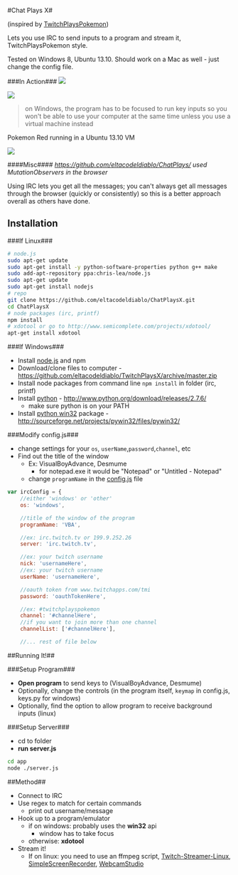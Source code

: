 #Chat Plays X#

(inspired by [TwitchPlaysPokemon])

Lets you use IRC to send inputs to a program and stream it, TwitchPlaysPokemon style.

Tested on Windows 8, Ubuntu 13.10. Should work on a Mac as well - just change the config file.

###In Action###
![](http://zippy.gfycat.com/ActiveLankyHorsemouse.gif)

![](http://zippy.gfycat.com/PoorDirectHuemul.gif)

> on Windows, the program has to be focused to run key inputs so you won't be able to use your computer at the same time unless you use a virtual machine instead

Pokemon Red running in a Ubuntu 13.10 VM

![](http://i.imgur.com/aLSO6MK.gif)

####Misc####
*https://github.com/eltacodeldiablo/ChatPlays/ used MutationObservers in the browser*

Using IRC lets you get all the messages; you can't always get all messages through the browser (quickly or consistently) so this is a better approach overall as others have done.


Installation
--------------
###If Linux###
```sh
# node.js
sudo apt-get update
sudo apt-get install -y python-software-properties python g++ make
sudo add-apt-repository ppa:chris-lea/node.js
sudo apt-get update
sudo apt-get install nodejs
# repo
git clone https://github.com/eltacodeldiablo/ChatPlaysX.git
cd ChatPlaysX
# node packages (irc, printf)
npm install
# xdotool or go to http://www.semicomplete.com/projects/xdotool/
apt-get install xdotool
```

###If Windows###
- Install [node.js] and npm
- Download/clone files to computer - https://github.com/eltacodeldiablo/TwitchPlaysX/archive/master.zip
- Install node packages from command line `npm install` in folder (irc, printf)
- Install [python] - http://www.python.org/download/releases/2.7.6/
    - make sure python is on your PATH
- Install [python win32] package - http://sourceforge.net/projects/pywin32/files/pywin32/

###Modify config.js###
- change settings for your `os`, `userName`,`password`,`channel`, etc
- Find out the title of the window
    - Ex: VisualBoyAdvance, Desmume
      - for notepad.exe it would be "Notepad" or "Untitled - Notepad"
    - change `programName` in the [config.js](/app/config.js) file

```javascript
var ircConfig = {
    //either 'windows' or 'other'
    os: 'windows',

    //title of the window of the program
    programName: 'VBA',

    //ex: irc.twitch.tv or 199.9.252.26
    server: 'irc.twitch.tv',

    //ex: your twitch username
    nick: 'usernameHere',
    //ex: your twitch username
    userName: 'usernameHere',

    //oauth token from www.twitchapps.com/tmi
    password: 'oauthTokenHere',

    //ex: #twitchplayspokemon
    channel: '#channelHere',
    //if you want to join more than one channel
    channelList: ['#channelHere'],

    //... rest of file below
```

##Running It!##

###Setup Program###
- **Open program** to send keys to (VisualBoyAdvance, Desmume)
- Optionally, change the controls (in the program itself, `keymap` in config.js, keys.py for windows)
- Optionally, find the option to allow program to receive background inputs (linux)

###Setup Server###
- cd to folder
- **run server.js**

```sh
cd app
node ./server.js
```

##Method##
- Connect to IRC
- Use regex to match for certain commands
  - print out username/message
- Hook up to a program/emulator
    - if on windows: probably uses the **win32** api
        - window has to take focus
    - otherwise: **xdotool**
- Stream it!
    - If on linux: you need to use an ffmpeg script, [Twitch-Streamer-Linux](https://github.com/wargio/Twitch-Streamer-Linux), [SimpleScreenRecorder](http://www.maartenbaert.be/simplescreenrecorder/), [WebcamStudio](http://www.ws4gl.org/)

[node.js]:http://nodejs.org
[python win32]:http://starship.python.net/~skippy/win32/Downloads.html
[python]:http://www.python.org/
[TwitchPlaysPokemon]:http://twitch.tv/TwitchPlaysPokemon
